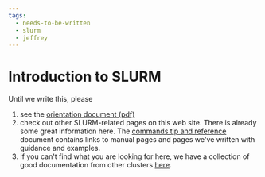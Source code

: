 ```yaml
---
tags:
  - needs-to-be-written
  - slurm
  - jeffrey
---
```


# Introduction to SLURM

Until we write this, please

1. see the [orientation document (pdf)](../orient/images/latest-orient.pdf)
2. check out other SLURM-related pages on this web site. There is already some great information here. The [commands tip and reference](../slurm/slurm-commands-ref.md) document contains links to manual pages and pages we've written with guidance and examples.
3. If you can't find what you are looking for here, we have a collection of good documentation from other clusters [here](../slurm/user-guide-collection.md).

